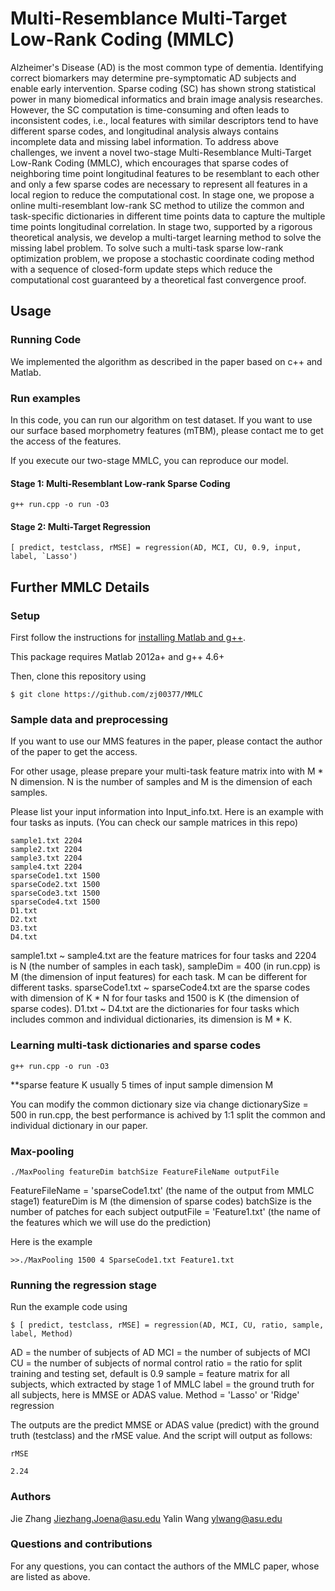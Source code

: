# Multi-Resemblance Multi-Target Low-Rank Coding (MMLC)

Alzheimer's Disease (AD) is the most common type of dementia. Identifying correct biomarkers may determine pre-symptomatic AD subjects and enable early intervention. Sparse coding (SC) has shown strong statistical power in many biomedical informatics and brain image analysis researches. However, the SC computation is time-consuming and often leads to inconsistent codes, i.e., local features with similar descriptors tend to have different sparse codes, and longitudinal analysis always contains incomplete data and missing label information. To address above challenges, we invent a novel two-stage Multi-Resemblance Multi-Target Low-Rank Coding (MMLC), which encourages that sparse codes of neighboring time point longitudinal features to be resemblant to each other and only a few sparse codes are necessary to represent all features in a local region to reduce the computational cost. In stage one, we propose a online multi-resemblant low-rank SC method to utilize the common and task-specific dictionaries in different time points data to capture the multiple time points longitudinal correlation. In stage two, supported by a rigorous theoretical analysis, we develop a multi-target learning method to solve the missing label problem. To solve such a multi-task sparse low-rank optimization problem, we propose a stochastic coordinate coding method with a sequence of closed-form update steps which reduce the computational cost guaranteed by a theoretical fast convergence proof. 

## Usage

### Running Code

We implemented the algorithm as described in the paper based on c++ and Matlab.

### Run examples

In this code, you can run our algorithm on test dataset. If you want to use our surface based morphometry features (mTBM), please contact me to get the access of the features. 

If you execute our two-stage MMLC, you can reproduce our model.  

#### Stage 1: Multi-Resemblant Low-rank Sparse Coding

```
g++ run.cpp -o run -O3
```

#### Stage 2: Multi-Target Regression

```
[ predict, testclass, rMSE] = regression(AD, MCI, CU, 0.9, input, label, `Lasso')
```
	
## Further MMLC Details

### Setup

First follow the instructions for [installing Matlab and g++](https://www.mathworks.com/).

This package requires Matlab 2012a+ and g++ 4.6+

Then, clone this repository using

`$ git clone https://github.com/zj00377/MMLC`


### Sample data and preprocessing

If you want to use our MMS features in the paper, please contact the author of the paper to get the access.

For other usage, please prepare your multi-task feature matrix into with M * N dimension. N is the number of samples and M is the dimension of each samples. 

Please list your input information into Input_info.txt. Here is an example with four tasks as inputs. (You can check our sample matrices in this repo)

```
sample1.txt 2204
sample2.txt 2204
sample3.txt 2204
sample4.txt 2204
sparseCode1.txt 1500
sparseCode2.txt 1500
sparseCode3.txt 1500
sparseCode4.txt 1500
D1.txt 
D2.txt 
D3.txt 
D4.txt
```

sample1.txt ~ sample4.txt are the feature matrices for four tasks and 2204 is N (the number of samples in each task), sampleDim = 400 (in run.cpp) is M (the dimension of input features) for each task. M can be different for different tasks. sparseCode1.txt ~ sparseCode4.txt are the sparse codes with dimension of K * N for four tasks and 1500 is K (the dimension of sparse codes). D1.txt ~ D4.txt are the dictionaries for four tasks which includes common and individual dictionaries, its dimension is M * K. 

### Learning multi-task dictionaries and sparse codes

```
g++ run.cpp -o run -O3
```
**sparse feature K usually 5 times of input sample dimension M

You can modify the common dictionary size via change dictionarySize = 500 in run.cpp, the best performance is achived by 1:1 split the common and individual dictionary in our paper.

### Max-pooling

```
./MaxPooling featureDim batchSize FeatureFileName outputFile
```
FeatureFileName = 'sparseCode1.txt' (the name of the output from MMLC stage1)
featureDim is M (the dimension of sparse codes)
batchSize is the number of patches for each subject
outputFile = 'Feature1.txt' (the name of the features which we will use do the prediction)

Here is the example 

```
>>./MaxPooling 1500 4 SparseCode1.txt Feature1.txt
````

### Running the regression stage

Run the example code using

`$ [ predict, testclass, rMSE] = regression(AD, MCI, CU, ratio, sample, label, Method)`

AD = the number of subjects of AD
MCI = the number of subjects of MCI
CU = the number of subjects of normal control
ratio = the ratio for split training and testing set, default is 0.9
sample = feature matrix for all subjects, which extracted by stage 1 of MMLC
label = the ground truth for all subjects, here is MMSE or ADAS value. 
Method = 'Lasso' or 'Ridge' regression

The outputs are the predict MMSE or ADAS value (predict) with the ground truth (testclass) and the rMSE value. 
And the script will output as follows:

```
rMSE
 
2.24

```


### Authors

Jie Zhang   Jiezhang.Joena@asu.edu     Yalin Wang  ylwang@asu.edu

### Questions and contributions

For any questions, you can contact the authors of the MMLC paper, whose are listed as above.


